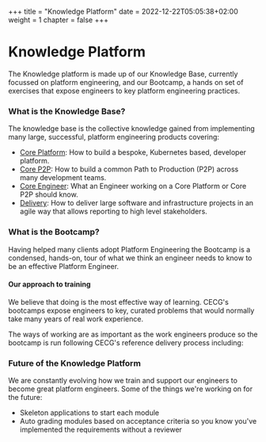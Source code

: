 +++
title = "Knowledge Platform"
date = 2022-12-22T05:05:38+02:00
weight = 1
chapter = false 
+++

# Knowledge Platform

The Knowledge platform is made up of our Knowledge Base, currently focussed on platform engineering, and our Bootcamp, a hands on set of exercises that expose engineers to key platform engineering practices.

### What is the Knowledge Base?

The knowledge base is the collective knowledge gained from implementing many large, successful, platform
engineering products covering:

* [Core Platform](/core-platform/): How to build a bespoke, Kubernetes based, developer platform.
* [Core P2P](/core-p2p/): How to build a common Path to Production (P2P) across many development teams.
* [Core Engineer](/core-engineer/): What an Engineer working on a Core Platform or Core P2P should know.
* [Delivery](/delivery/): How to deliver large software and infrastructure projects in an agile way that allows reporting to high level stakeholders.

### What is the Bootcamp?

Having helped many clients adopt Platform Engineering the Bootcamp is a condensed, hands-on, tour of
what we think an engineer needs to know to be an effective Platform Engineer.

#### Our approach to training

We believe that doing is the most effective way of learning. CECG's bootcamps expose engineers
to key, curated problems that would normally take many years of real work experience.

The ways of working are as important as the work engineers produce so the bootcamp is run following CECG's reference delivery process including:

### Future of the Knowledge Platform

We are constantly evolving how we train and support our engineers to become great platform engineers. Some of the things we're working on for the future:

* Skeleton applications to start each module
* Auto grading modules based on acceptance criteria so you know you've implemented the requirements without a reviewer 
